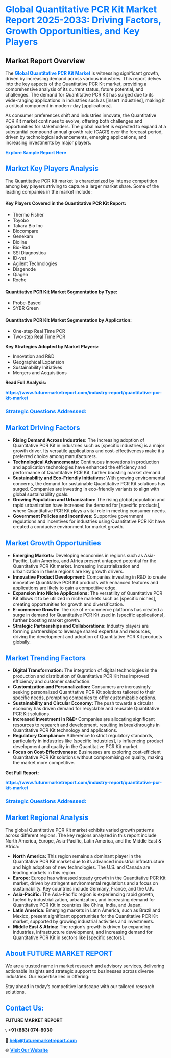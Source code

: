 <h1 style="color: #007BFF;">Global Quantitative PCR Kit Market Report 2025-2033: Driving Factors, Growth Opportunities, and Key Players</h1>

<section id="overview">
<h2>Market Report Overview</h2>
<p>The <a href="https://www.futuremarketreport.com/industry-report/quantitative-pcr-kit-market" style="color: #007BFF; text-decoration: none;"><strong>Global Quantitative PCR Kit Market</strong></a> is witnessing significant growth, driven by increasing demand across various industries. This report delves into the key aspects of the Quantitative PCR Kit market, providing a comprehensive analysis of its current status, future potential, and challenges. The demand for Quantitative PCR Kit has surged due to its wide-ranging applications in industries such as [insert industries], making it a critical component in modern-day [applications].</p>
<p>As consumer preferences shift and industries innovate, the Quantitative PCR Kit market continues to evolve, offering both challenges and opportunities for stakeholders. The global market is expected to expand at a substantial compound annual growth rate (CAGR) over the forecast period, driven by technological advancements, emerging applications, and increasing investments by major players.</p>
</section>

<section id="overview">
<p><a href="https://www.futuremarketreport.com/request-sample/reportId=77830" style="color: #007BFF; text-decoration: none;"><strong>Explore Sample Report Here</strong></a></p>
</section>

<section id="key-players">
<h2 style="color: #007BFF;">Market Key Players Analysis</h2>
<p>The Quantitative PCR Kit market is characterized by intense competition among key players striving to capture a larger market share. Some of the leading companies in the market include:</p>
<h4>Key Players Covered in the Quantitative PCR Kit Report:</h4>
<ul><li>Thermo Fisher</li><li>Toyobo</li><li>Takara Bio Inc</li><li>Biocompare</li><li>Genekam</li><li>Bioline</li><li>Bio-Rad</li><li>SSI Diagnostica</li><li>ID-vet</li><li>Agilent Technologies</li><li>Diagenode</li><li>Qiagen</li><li>Roche</li></ul>
<h4>Quantitative PCR Kit Market Segmentation by Type:</h4>
<ul><li>Probe-Based</li><li>SYBR Green</li></ul>

<h4>Quantitative PCR Kit Market Segmentation by Application:</h4>
<ul><li>One-step Real Time PCR</li><li>Two-step Real Time PCR</li></ul>
<p><strong>Key Strategies Adopted by Market Players:</strong></p>
<ul>
<li>Innovation and R&D</li>
<li>Geographical Expansion</li>
<li>Sustainability Initiatives</li>
<li>Mergers and Acquisitions</li>
</ul>
</section>

<section>
<p><strong>Read Full Analysis: </strong></p><a href="https://www.futuremarketreport.com/industry-report/quantitative-pcr-kit-market" style="color: #007BFF; text-decoration: none;"><strong>https://www.futuremarketreport.com/industry-report/quantitative-pcr-kit-market</strong></a>
<h3 style="color: #007BFF;">Strategic Questions Addressed:</h3>
</section>

<section id="driving-factors">
<h2 style="color: #007BFF;">Market Driving Factors</h2>
<ul>
<li><strong>Rising Demand Across Industries:</strong> The increasing adoption of Quantitative PCR Kit in industries such as [specific industries] is a major growth driver. Its versatile applications and cost-effectiveness make it a preferred choice among manufacturers.</li>
<li><strong>Technological Advancements:</strong> Continuous innovations in production and application technologies have enhanced the efficiency and performance of Quantitative PCR Kit, further boosting market demand.</li>
<li><strong>Sustainability and Eco-Friendly Initiatives:</strong> With growing environmental concerns, the demand for sustainable Quantitative PCR Kit solutions has surged. Companies are investing in eco-friendly variants to align with global sustainability goals.</li>
<li><strong>Growing Population and Urbanization:</strong> The rising global population and rapid urbanization have increased the demand for [specific products], where Quantitative PCR Kit plays a vital role in meeting consumer needs.</li>
<li><strong>Government Policies and Incentives:</strong> Supportive government regulations and incentives for industries using Quantitative PCR Kit have created a conducive environment for market growth.</li>
</ul>
</section>

<section id="growth-opportunities">
<h2 style="color: #007BFF;">Market Growth Opportunities</h2>
<ul>
<li><strong>Emerging Markets:</strong> Developing economies in regions such as Asia-Pacific, Latin America, and Africa present untapped potential for the Quantitative PCR Kit market. Increasing industrialization and urbanization in these regions are key growth drivers.</li>
<li><strong>Innovative Product Development:</strong> Companies investing in R&D to create innovative Quantitative PCR Kit products with enhanced features and applications are likely to gain a competitive edge.</li>
<li><strong>Expansion into Niche Applications:</strong> The versatility of Quantitative PCR Kit allows it to be utilized in niche markets such as [specific niches], creating opportunities for growth and diversification.</li>
<li><strong>E-commerce Growth:</strong> The rise of e-commerce platforms has created a surge in demand for Quantitative PCR Kit used in [specific applications], further boosting market growth.</li>
<li><strong>Strategic Partnerships and Collaborations:</strong> Industry players are forming partnerships to leverage shared expertise and resources, driving the development and adoption of Quantitative PCR Kit products globally.</li>
</ul>
</section>

<section id="trending-factors">
<h2 style="color: #007BFF;">Market Trending Factors</h2>
<ul>
<li><strong>Digital Transformation:</strong> The integration of digital technologies in the production and distribution of Quantitative PCR Kit has improved efficiency and customer satisfaction.</li>
<li><strong>Customization and Personalization:</strong> Consumers are increasingly seeking personalized Quantitative PCR Kit solutions tailored to their specific needs, prompting companies to offer customizable options.</li>
<li><strong>Sustainability and Circular Economy:</strong> The push towards a circular economy has driven demand for recyclable and reusable Quantitative PCR Kit solutions.</li>
<li><strong>Increased Investment in R&D:</strong> Companies are allocating significant resources to research and development, resulting in breakthroughs in Quantitative PCR Kit technology and applications.</li>
<li><strong>Regulatory Compliance:</strong> Adherence to strict regulatory standards, particularly in industries like [specific industries], is influencing product development and quality in the Quantitative PCR Kit market.</li>
<li><strong>Focus on Cost-Effectiveness:</strong> Businesses are exploring cost-efficient Quantitative PCR Kit solutions without compromising on quality, making the market more competitive.</li>
</ul>
</section>

<section>
<p><strong>Get Full Report: </strong></p><a href="https://www.futuremarketreport.com/industry-report/quantitative-pcr-kit-market" style="color: #007BFF; text-decoration: none;"><strong>https://www.futuremarketreport.com/industry-report/quantitative-pcr-kit-market</strong></a>
<h3 style="color: #007BFF;">Strategic Questions Addressed:</h3>
</section>


<section id="regional-analysis">
<h2 style="color: #007BFF;">Market Regional Analysis</h2>
<p>The global Quantitative PCR Kit market exhibits varied growth patterns across different regions. The key regions analyzed in this report include North America, Europe, Asia-Pacific, Latin America, and the Middle East & Africa:</p>
<ul>
<li><strong>North America:</strong> This region remains a dominant player in the Quantitative PCR Kit market due to its advanced industrial infrastructure and high adoption of new technologies. The U.S. and Canada are leading markets in this region.</li>
<li><strong>Europe:</strong> Europe has witnessed steady growth in the Quantitative PCR Kit market, driven by stringent environmental regulations and a focus on sustainability. Key countries include Germany, France, and the U.K.</li>
<li><strong>Asia-Pacific:</strong> The Asia-Pacific region is experiencing rapid growth, fueled by industrialization, urbanization, and increasing demand for Quantitative PCR Kit in countries like China, India, and Japan.</li>
<li><strong>Latin America:</strong> Emerging markets in Latin America, such as Brazil and Mexico, present significant opportunities for the Quantitative PCR Kit market, supported by growing industrial activities and investments.</li>
<li><strong>Middle East & Africa:</strong> The region’s growth is driven by expanding industries, infrastructure development, and increasing demand for Quantitative PCR Kit in sectors like [specific sectors].</li>
</ul>
</section>

<footer>
<h2 style="color: #007BFF;">About FUTURE MARKET REPORT</h2>
<p>We are a trusted name in market research and advisory services, delivering actionable insights and strategic support to businesses across diverse industries. Our expertise lies in offering:</p>

<p>Stay ahead in today’s competitive landscape with our tailored research solutions.</p>

<h2 style="color: #007BFF;">Contact Us:</h2>
<p><strong>FUTURE MARKET REPORT</strong></p>
<p>📞 <strong>+91 (883) 074-8030</strong></p>
<p>📧 <strong><a href="mailto:help@futuremarketreport.com" style="color: #007BFF;">help@futuremarketreport.com</a></strong></p>
<p>🌐 <strong><a href="https://www.futuremarketreport.com/" style="color: #007BFF;">Visit Our Website</a></strong></p>
</footer>